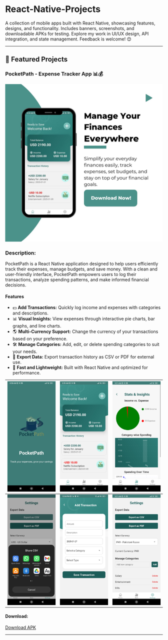# React-Native-Projects
A collection of mobile apps built with React Native, showcasing features, designs, and functionality. Includes banners, screenshots, and downloadable APKs for testing. Explore my work in UI/UX design, API integration, and state management. Feedback is welcome! 😊


---

## 🌟 Featured Projects

### PocketPath - Expense Tracker App 📊💰
![Banner](./Images/PocketPath/banner.jpg)

### Description:
PocketPath is a React Native application designed to help users efficiently track their expenses, manage budgets, and save money. With a clean and user-friendly interface, PocketPath empowers users to log their transactions, analyze spending patterns, and make informed financial decisions.

#### Features

- 💵 **Add Transactions:** Quickly log income and expenses with categories and descriptions.
- 📊 **Visual Insights:** View expenses through interactive pie charts, bar graphs, and line charts.
- 🌎 **Multi-Currency Support:** Change the currency of your transactions based on your preference.
- 🛠️ **Manage Categories:** Add, edit, or delete spending categories to suit your needs.
- 📄 **Export Data:** Export transaction history as CSV or PDF for external use.
- 🚀 **Fast and Lightweight:** Built with React Native and optimized for performance.

| ![Screenshot 1](./Images/PocketPath/Screenshot_1.jpg) | ![Screenshot 2](./Images/PocketPath/Screenshot_2.jpg) |![Screenshot 3](./Images/PocketPath/Screenshot_3.jpg) |
|:-----------------------------------------------------------------:|:-----------------------------------------------------------------:|:-----------------------------------------------------------------:|
| ![Screenshot 4](./Images/PocketPath/Screenshot_4.jpg) | ![Screenshot 5](./Images/PocketPath/Screenshot_5.jpg) |![Screenshot 6](./Images/PocketPath/Screenshot_6.jpg) |


#### Download:
[Download APK](./APKs/pocketpath.apk)

---
